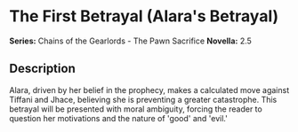 # The First Betrayal (Alara's Betrayal)

**Series:** Chains of the Gearlords - The Pawn Sacrifice
**Novella:** 2.5

## Description

Alara, driven by her belief in the prophecy, makes a calculated move against Tiffani and Jhace, believing she is preventing a greater catastrophe. This betrayal will be presented with moral ambiguity, forcing the reader to question her motivations and the nature of 'good' and 'evil.'
